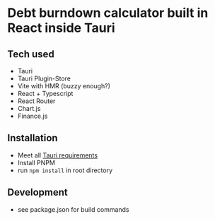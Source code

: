 # Debt burndown calculator built in React inside Tauri

## Tech used

- Tauri
- Tauri Plugin-Store
- Vite with HMR (buzzy enough?)
- React + Typescript
- React Router
- Chart.js
- Finance.js

## Installation

- Meet all [Tauri requirements](https://tauri.app/v1/guides/getting-started/prerequisites)
- Install PNPM
- run `npm install` in root directory

## Development

- see package.json for build commands
